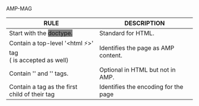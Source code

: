 AMP-MAG

|RULE                                                     	                      | DESCRIPTION                     	|
|-------------------------------------------------------------------------------------|----------------------------------------	|
| Start with the <span style="background-color:grey"><!doctype html> doctype.         |  Standard for HTML.  	                | 
| Contain a top-level '<html ⚡>' tag <br />(<html amp> is accepted as well)          |  Identifies the page as AMP content.    |
| Contain '<head>' and '<body>' tags.                                                 | Optional in HTML but not in AMP.        |
| Contain a <meta charset="utf-8"> tag as the first<br />child of their <head> tag    | Identifies the encoding for the page    |

  
  
  

  

  
  <style amp-boilerplate>body {
	-webkit-animation: -amp-start 8s steps(1, end) 0s 1 normal both;
	-moz-animation: -amp-start 8s steps(1, end) 0s 1 normal both;
	-ms-animation: -amp-start 8s steps(1, end) 0s 1 normal both;
	animation: -amp-start 8s steps(1, end) 0s 1 normal both
}

@-webkit-keyframes -amp-start {
	from {
		visibility: hidden
	}
	to {
		visibility: visible
	}
}

@-moz-keyframes -amp-start {
	from {
		visibility: hidden
	}
	to {
		visibility: visible
	}
}

@-ms-keyframes -amp-start {
	from {
		visibility: hidden
	}
	to {
		visibility: visible
	}
}

@-o-keyframes -amp-start {
	from {
		visibility: hidden
	}
	to {
		visibility: visible
	}
}

@keyframes -amp-start {
	from {
		visibility: hidden
	}
	to {
		visibility: visible
	}
}

</style>
<noscript>
  <style amp-boilerplate>body {
	-webkit-animation: none;
	-moz-animation: none;
	-ms-animation: none;
	animation: none
}
</style>
</noscript>
